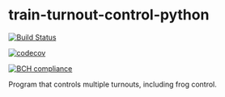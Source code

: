 # train-turnout-control-python

[![Build Status](https://travis-ci.org/geoff-coppertop/train-turnout-control-python.svg?branch=master)](https://travis-ci.org/geoff-coppertop/train-turnout-control-python)

[![codecov](https://codecov.io/gh/geoff-coppertop/train-turnout-control-python/branch/master/graph/badge.svg)](https://codecov.io/gh/geoff-coppertop/train-turnout-control-python)

[![BCH compliance](https://bettercodehub.com/edge/badge/geoff-coppertop/train-turnout-control-python?branch=master)](https://bettercodehub.com/)

Program that controls multiple turnouts, including frog control.
